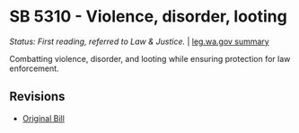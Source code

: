 # SB 5310 - Violence, disorder, looting
*Status: First reading, referred to Law & Justice.* | [leg.wa.gov summary](https://app.leg.wa.gov/billsummary?BillNumber=5310&Year=2021)

Combatting violence, disorder, and looting while ensuring protection for law enforcement.

## Revisions
* [Original Bill](1/)